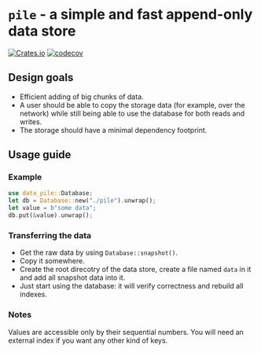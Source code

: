 # `pile` - a simple and fast append-only data store

[![Crates.io](https://img.shields.io/crates/v/data-pile)](https://crates.io/crates/data-pile)
[![codecov](https://codecov.io/gh/eugene-babichenko/data-pile/branch/master/graph/badge.svg)](https://codecov.io/gh/eugene-babichenko/data-pile)

## Design goals

* Efficient adding of big chunks of data.
* A user should be able to copy the storage data (for example, over the network)
  while still being able to use the database for both reads and writes.
* The storage should have a minimal dependency footprint.

## Usage guide

### Example

```rust
use data_pile::Database;
let db = Database::new("./pile").unwrap();
let value = b"some data";
db.put(&value).unwrap();
```

### Transferring the data

- Get the raw data by using `Database::snapshot()`.
- Copy it somewhere.
- Create the root direcotry of the data store, create a file named `data` in it
  and add all snapshot data into it.
- Just start using the database: it will verify correctness and rebuild all
  indexes.

### Notes

Values are accessible only by their sequential numbers. You will need an
external index if you want any other kind of keys.
